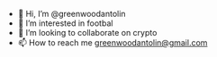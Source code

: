- 👋 Hi, I’m @greenwoodantolin
- 👀 I’m interested in footbal
- 💞️ I’m looking to collaborate on crypto
- 📫 How to reach me greenwoodantolin@gmail.com

<!---
greenwoodantolin/greenwoodantolin is a ✨ special ✨ repository because its `README.md` (this file) appears on your GitHub profile.
You can click the Preview link to take a look at your changes.
--->
